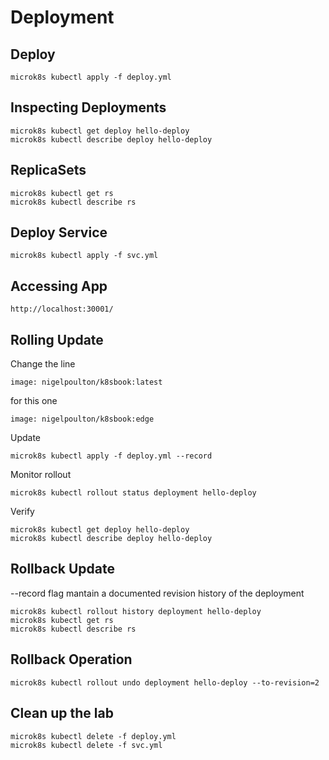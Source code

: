 # Deployment

## Deploy

    microk8s kubectl apply -f deploy.yml

 ## Inspecting Deployments

    microk8s kubectl get deploy hello-deploy   
    microk8s kubectl describe deploy hello-deploy 

## ReplicaSets

    microk8s kubectl get rs
    microk8s kubectl describe rs

## Deploy Service

    microk8s kubectl apply -f svc.yml

## Accessing App

    http://localhost:30001/

## Rolling Update

Change the line

    image: nigelpoulton/k8sbook:latest

for this one

    image: nigelpoulton/k8sbook:edge

Update

    microk8s kubectl apply -f deploy.yml --record

Monitor rollout

    microk8s kubectl rollout status deployment hello-deploy

Verify

    microk8s kubectl get deploy hello-deploy
    microk8s kubectl describe deploy hello-deploy

## Rollback Update

--record flag mantain a documented revision history of the deployment

    microk8s kubectl rollout history deployment hello-deploy
    microk8s kubectl get rs
    microk8s kubectl describe rs

## Rollback Operation

    microk8s kubectl rollout undo deployment hello-deploy --to-revision=2

## Clean up the lab

    microk8s kubectl delete -f deploy.yml
    microk8s kubectl delete -f svc.yml